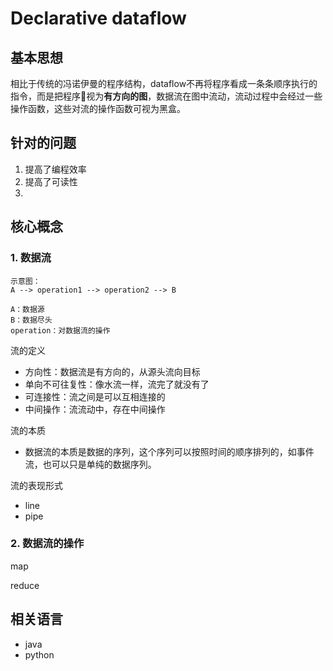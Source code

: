 # Declarative dataflow
## 基本思想
相比于传统的冯诺伊曼的程序结构，dataflow不再将程序看成一条条顺序执行的指令，而是把程序视为**有方向的图**，数据流在图中流动，流动过程中会经过一些操作函数，这些对流的操作函数可视为黑盒。

## 针对的问题
1. 提高了编程效率
2. 提高了可读性
3. 

## 核心概念
### 1. 数据流
```
示意图：
A --> operation1 --> operation2 --> B  

A：数据源   
B：数据尽头  
operation：对数据流的操作
```  
流的定义
* 方向性：数据流是有方向的，从源头流向目标
* 单向不可往复性：像水流一样，流完了就没有了
* 可连接性：流之间是可以互相连接的
* 中间操作：流流动中，存在中间操作
 
流的本质  
* 数据流的本质是数据的序列，这个序列可以按照时间的顺序排列的，如事件流，也可以只是单纯的数据序列。

流的表现形式
* line
* pipe

### 2. 数据流的操作
map  

reduce  



## 相关语言
* java
* python



